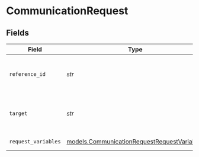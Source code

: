 # CommunicationRequest


## Fields

| Field                                                                                            | Type                                                                                             | Required                                                                                         | Description                                                                                      | Example                                                                                          |
| ------------------------------------------------------------------------------------------------ | ------------------------------------------------------------------------------------------------ | ------------------------------------------------------------------------------------------------ | ------------------------------------------------------------------------------------------------ | ------------------------------------------------------------------------------------------------ |
| `reference_id`                                                                                   | *str*                                                                                            | :heavy_check_mark:                                                                               | ID for target outreach (unique within batch)                                                     | 12345                                                                                            |
| `target`                                                                                         | *str*                                                                                            | :heavy_check_mark:                                                                               | Target phone number or email address                                                             | user@email.com                                                                                   |
| `request_variables`                                                                              | [models.CommunicationRequestRequestVariables](../models/communicationrequestrequestvariables.md) | :heavy_check_mark:                                                                               | Variables for request                                                                            |                                                                                                  |